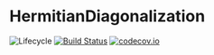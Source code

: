 # HermitianDiagonalization

![Lifecycle](https://img.shields.io/badge/lifecycle-experimental-orange.svg)<!--
![Lifecycle](https://img.shields.io/badge/lifecycle-maturing-blue.svg)
![Lifecycle](https://img.shields.io/badge/lifecycle-stable-green.svg)
![Lifecycle](https://img.shields.io/badge/lifecycle-retired-orange.svg)
![Lifecycle](https://img.shields.io/badge/lifecycle-archived-red.svg)
![Lifecycle](https://img.shields.io/badge/lifecycle-dormant-blue.svg) -->
[![Build Status](https://travis-ci.com/pablosanjose/HermitianDiagonalization.jl.svg?branch=master)](https://travis-ci.com/pablosanjose/HermitianDiagonalization.jl)
[![codecov.io](http://codecov.io/github/pablosanjose/HermitianDiagonalization.jl/coverage.svg?branch=master)](http://codecov.io/github/pablosanjose/HermitianDiagonalization.jl?branch=master)
